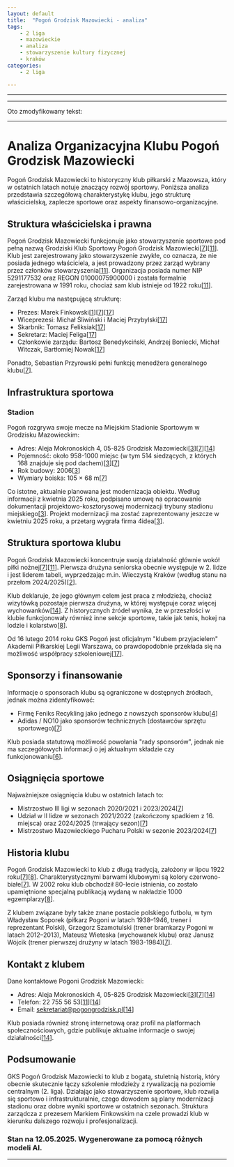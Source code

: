 ```yaml
---
layout: default
title:  "Pogoń Grodzisk Mazowiecki - analiza"
tags: 
    - 2 liga
    - mazowieckie
    - analiza
    - stowarzyszenie kultury fizycznej
    - kraków
categories:
    - 2 liga

---
```


[1]: https://sport.tvp.pl/82490697/marek-finkowski-prezes-pogoni-grodzisk-mazowiecki-ten-dzien-przejdzie-do-historii-calego-miasta
[2]: https://www.youtube.com/watch?v=cUlNUc77ML4
[3]: https://stadiony.net/stadiony/pol/stadion_pogoni_grodzisk_mazowiecki
[4]: https://x.com/PogonGrodzisk/status/1854427731338854461
[5]: https://www.owg.pl/op-inne/grodziski_klub_sportowy_pogon_9,222,0100007,010000759
[6]: https://rejestr.io/krs/25251/klub-sportowy-pogon
[7]: https://pl.wikipedia.org/wiki/Pogo%C5%84_Grodzisk_Mazowiecki
[8]: https://antykwariatsportowy.pl/product-pol-6955-80-lat-GKS-Pogon-Grodzisk-Mazowiecki-1922-2002.html
[9]: https://pogongrodzisk.pl
[10]: https://klubysportowe.pl/klub/klub-pilkarski-pogon-grodzisk-mazowiecki
[11]: https://spis.ngo.pl/209302-grodziski-klub-sportowy-pogon
[12]: https://www.kslegionovia.pl/team/pogon-grodzisk-mazowiecki/
[13]: http://www.90minut.pl/skarb.php?id_klub=284&id_sezon=81
[14]: https://grodzisk.pl/poradnik-teleadresowy/obiekty-sportowe/
[15]: https://rejestr.io/krs/138822/pogon
[16]: https://krs-pobierz.pl/grodziski-klub-koszykarski-w-grodzisku-mazowieckim-i222678
[17]: https://mkspiastpiastow.futbolowo.pl/club/1210
[18]: https://www.gksjastrzebie.com/aktualnosci-klubowe/127-2-liga/6659-gks-jastrzebie-0-1-pogon-grodzisk-mazowiecki.html
[19]: https://przegladsportowy.onet.pl/pilka-nozna/rewelacja-z-mazowsza-pogon-grodzisk-mazowiecki-podbija-ii-lige/lmjzj7k
[20]: http://www.90minut.pl/skarb.php?id_sezon=99&id_klub=284
[21]: https://pl.wikipedia.org/wiki/Stadion_Miejski_w_Grodzisku_Mazowieckim
[22]: https://www.instagram.com/pogongrodzisk/
[23]: https://regiowyniki.pl/druzyna/Pilka_Nozna/Mazowieckie/Pogon_Grodzisk_Mazowiecki/
[24]: https://kibice.fandom.com/pl/wiki/Pogo%C5%84_Grodzisk_Mazowiecki
[25]: https://pogongrodzisk.pl/aktualnosci/jak-sytuacja-z-projektem-stadionu
[26]: https://x.com/pogongrodzisk?lang=en
[27]: https://pogongrodzisk.pl
[28]: https://www.youtube.com/watch?v=L9_RI9cyHQo
[29]: https://stadiony.net/aktualnosci/2024/10/grodzisk_mazowiecki_ogloszono_przetarg_na_modernizacje_stadionu_pogoni
[30]: https://pogongrodzisk.pl/zespol
[31]: https://rejestr.io/krs/138822/pogon
[32]: https://bip.powiat-grodziski.pl/pliki/Biuro_rady_2018_2023/materialy_na_sesje_28.03.2024_czesc_I.pdf
[33]: https://grodzisk.pl/poradnik-teleadresowy/obiekty-sportowe/
[34]: https://bs.poloniabytom.com.pl/nie-o-takiej-inauguracji-myslelismy-pogon-grodzisk-mazowiecki-polonia-bytom-20-20/
[35]: https://gkspogon.protrainup.com
[36]: https://x.com/PogonGrodzisk/status/1914959933726130557
[37]: https://legia.com/pilka-nozna/rezerwy-wielkie-emocje-i-wazna-wygrana-z-liderem-legia-ii-pogon-grodzisk-4-3/19076
[38]: https://www.sofascore.com/pl/football/match/pogon-grodzisk-mazowiecki-gks-jastrzebie/lidsCYFb
[39]: https://rejestr.io/krs/72178/grodziski-klub-koszykarski-w-grodzisku-mazowieckim
[40]: https://www.sofascore.com/pl/football/match/pogon-grodzisk-mazowiecki-gks-belchatow/DmbsCYFb
[41]: https://www.gov.pl/attachment/1d256901-a647-4f5d-8511-f562a545e679
[42]: https://www.sofascore.com/pl/football/match/kts-weszlo-warszawa-pogon-grodzisk-mazowiecki/CYFbsfgFd
[43]: https://mapa.targeo.pl/5291727240/nip/firma
[44]: https://mkschojniczanka.pl/aktualnosci/skrot-meczu-pogon-grodzisk-mazowiecki-chojniczanka-chojnice/
[45]: https://x.com/PogonGrodzisk/status/1854427731338854461
[46]: https://krs-pobierz.pl/klub-sportowy-pogon-i446768
[47]: https://spis.ngo.pl/209302-grodziski-klub-sportowy-pogon
[48]: https://gkspogon.protrainup.com/pl/s/login
[49]: https://aleo.com/pl/firma/kinder-pogon-kamil-gronski-grodzisk-mazowiecki
[50]: https://pl.wikipedia.org/wiki/Pogo%C5%84_Grodzisk_Mazowiecki
[51]: https://eversport.pl/pl/realizacje/boisko-do-pilki-noznej-ks-pogon,-grodzisk-mazowiecki-2019r-
[52]: https://pogongrodzisk.pl/pierwszy-zespol
---
---

Oto zmodyfikowany tekst:

---

# Analiza Organizacyjna Klubu Pogoń Grodzisk Mazowiecki

Pogoń Grodzisk Mazowiecki to historyczny klub piłkarski z Mazowsza, który w ostatnich latach notuje znaczący rozwój sportowy. Poniższa analiza przedstawia szczegółową charakterystykę klubu, jego strukturę właścicielską, zaplecze sportowe oraz aspekty finansowo-organizacyjne.

## Struktura właścicielska i prawna

Pogoń Grodzisk Mazowiecki funkcjonuje jako stowarzyszenie sportowe pod pełną nazwą Grodziski Klub Sportowy Pogoń Grodzisk Mazowiecki\[[7]\]\[[11]\]. Klub jest zarejestrowany jako stowarzyszenie zwykłe, co oznacza, że nie posiada jednego właściciela, a jest prowadzony przez zarząd wybrany przez członków stowarzyszenia\[[11]\]. Organizacja posiada numer NIP 5291177532 oraz REGON 01000075900000 i została formalnie zarejestrowana w 1991 roku, chociaż sam klub istnieje od 1922 roku\[[11]\].

Zarząd klubu ma następującą strukturę:
- Prezes: Marek Finkowski\[[1]\]\[[7]\]\[[17]\]
- Wiceprezesi: Michał Śliwiński i Maciej Przybylski\[[17]\]
- Skarbnik: Tomasz Feliksiak\[[17]\]
- Sekretarz: Maciej Feliga\[[17]\]
- Członkowie zarządu: Bartosz Benedykciński, Andrzej Boniecki, Michał Witczak, Bartłomiej Nowak\[[17]\]

Ponadto, Sebastian Przyrowski pełni funkcję menedżera generalnego klubu\[[7]\].

## Infrastruktura sportowa

### Stadion

Pogoń rozgrywa swoje mecze na Miejskim Stadionie Sportowym w Grodzisku Mazowieckim:
- Adres: Aleja Mokronoskich 4, 05-825 Grodzisk Mazowiecki\[[3]\]\[[7]\]\[[14]\]
- Pojemność: około 958-1000 miejsc (w tym 514 siedzących, z których 168 znajduje się pod dachem)\[[3]\]\[[7]\]
- Rok budowy: 2006\[[3]\]
- Wymiary boiska: 105 × 68 m\[[7]\]

Co istotne, aktualnie planowana jest modernizacja obiektu. Według informacji z kwietnia 2025 roku, podpisano umowę na opracowanie dokumentacji projektowo-kosztorysowej modernizacji trybuny stadionu miejskiego\[[3]\]. Projekt modernizacji ma zostać zaprezentowany jeszcze w kwietniu 2025 roku, a przetarg wygrała firma 4idea\[[3]\].

## Struktura sportowa klubu

Pogoń Grodzisk Mazowiecki koncentruje swoją działalność głównie wokół piłki nożnej\[[7]\]\[[11]\]. Pierwsza drużyna seniorska obecnie występuje w 2. lidze i jest liderem tabeli, wyprzedzając m.in. Wieczystą Kraków (według stanu na przełom 2024/2025)\[[2]\].

Klub deklaruje, że jego głównym celem jest praca z młodzieżą, chociaż wizytówką pozostaje pierwsza drużyna, w której występuje coraz więcej wychowanków\[[14]\]. Z historycznych źródeł wynika, że w przeszłości w klubie funkcjonowały również inne sekcje sportowe, takie jak tenis, hokej na lodzie i kolarstwo\[[8]\].

Od 16 lutego 2014 roku GKS Pogoń jest oficjalnym "klubem przyjacielem" Akademii Piłkarskiej Legii Warszawa, co prawdopodobnie przekłada się na możliwość współpracy szkoleniowej\[[17]\].

## Sponsorzy i finansowanie

Informacje o sponsorach klubu są ograniczone w dostępnych źródłach, jednak można zidentyfikować:
- Firmę Feniks Recykling jako jednego z nowszych sponsorów klubu\[[4]\]
- Adidas / NO10 jako sponsorów technicznych (dostawców sprzętu sportowego)\[[7]\]

Klub posiada statutową możliwość powołania "rady sponsorów", jednak nie ma szczegółowych informacji o jej aktualnym składzie czy funkcjonowaniu\[[6]\].

## Osiągnięcia sportowe

Najważniejsze osiągnięcia klubu w ostatnich latach to:
- Mistrzostwo III ligi w sezonach 2020/2021 i 2023/2024\[[7]\]
- Udział w II lidze w sezonach 2021/2022 (zakończony spadkiem z 16. miejsca) oraz 2024/2025 (trwający sezon)\[[7]\]
- Mistrzostwo Mazowieckiego Pucharu Polski w sezonie 2023/2024\[[7]\]

## Historia klubu

Pogoń Grodzisk Mazowiecki to klub z długą tradycją, założony w lipcu 1922 roku\[[7]\]\[[8]\]. Charakterystycznymi barwami klubowymi są kolory czerwono-białe\[[7]\]. W 2002 roku klub obchodził 80-lecie istnienia, co zostało upamiętnione specjalną publikacją wydaną w nakładzie 1000 egzemplarzy\[[8]\].

Z klubem związane były także znane postacie polskiego futbolu, w tym Władysław Soporek (piłkarz Pogoni w latach 1938–1946, trener i reprezentant Polski), Grzegorz Szamotulski (trener bramkarzy Pogoni w latach 2012–2013), Mateusz Wieteska (wychowanek klubu) oraz Janusz Wójcik (trener pierwszej drużyny w latach 1983-1984)\[[7]\].

## Kontakt z klubem

Dane kontaktowe Pogoni Grodzisk Mazowiecki:
- Adres: Aleja Mokronoskich 4, 05-825 Grodzisk Mazowiecki\[[3]\]\[[7]\]\[[14]\]
- Telefon: 22 755 56 53\[[11]\]\[[14]\]
- Email: sekretariat@pogongrodzisk.pl\[[14]\]

Klub posiada również stronę internetową oraz profil na platformach społecznościowych, gdzie publikuje aktualne informacje o swojej działalności\[[14]\].

## Podsumowanie

GKS Pogoń Grodzisk Mazowiecki to klub z bogatą, stuletnią historią, który obecnie skutecznie łączy szkolenie młodzieży z rywalizacją na poziomie centralnym (2. liga). Działając jako stowarzyszenie sportowe, klub rozwija się sportowo i infrastrukturalnie, czego dowodem są plany modernizacji stadionu oraz dobre wyniki sportowe w ostatnich sezonach. Struktura zarządcza z prezesem Markiem Finkowskim na czele prowadzi klub w kierunku dalszego rozwoju i profesjonalizacji.


### Stan na 12.05.2025. Wygenerowane za pomocą różnych modeli AI.
---


